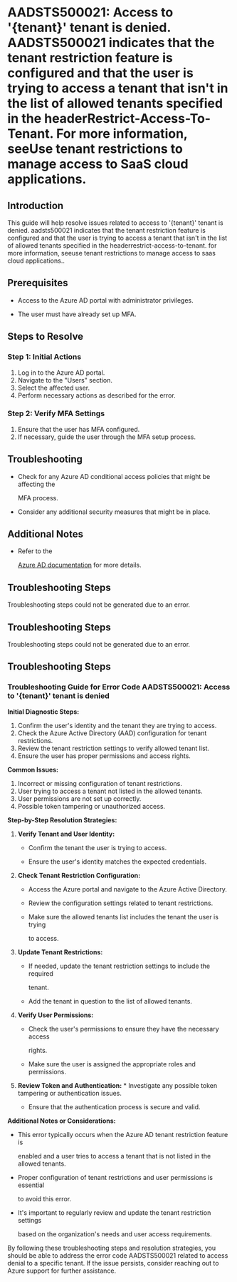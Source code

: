 
# AADSTS500021: Access to '{tenant}' tenant is denied. AADSTS500021 indicates that the tenant restriction feature is configured and that the user is trying to access a tenant that isn't in the list of allowed tenants specified in the headerRestrict-Access-To-Tenant. For more information, seeUse tenant restrictions to manage access to SaaS cloud applications.


## Introduction

This guide will help resolve issues related to access to '{tenant}' tenant is
denied. aadsts500021 indicates that the tenant restriction feature is configured
and that the user is trying to access a tenant that isn't in the list of allowed
tenants specified in the headerrestrict-access-to-tenant. for more information,
seeuse tenant restrictions to manage access to saas cloud applications..


## Prerequisites


* Access to the Azure AD portal with administrator privileges.

* The user must have already set up MFA.


## Steps to Resolve


### Step 1: Initial Actions

1. Log in to the Azure AD portal.
2. Navigate to the "Users" section.
3. Select the affected user.
4. Perform necessary actions as described for the error.


### Step 2: Verify MFA Settings

1. Ensure that the user has MFA configured.
2. If necessary, guide the user through the MFA setup process.


## Troubleshooting


* Check for any Azure AD conditional access policies that might be affecting the

  MFA process.

* Consider any additional security measures that might be in place.


## Additional Notes


* Refer to the

  [Azure AD 
documentation](https://learn.microsoft.com/en-us/azure/active-directory/)
  for more details.


## Troubleshooting Steps

Troubleshooting steps could not be generated due to an error.


## Troubleshooting Steps

Troubleshooting steps could not be generated due to an error.


## Troubleshooting Steps


### Troubleshooting Guide for Error Code AADSTS500021: Access to '{tenant}' tenant is denied

**Initial Diagnostic Steps:** 

1. Confirm the user's identity and the tenant they are trying to access.
2. Check the Azure Active Directory (AAD) configuration for tenant restrictions.
3. Review the tenant restriction settings to verify allowed tenant list.
4. Ensure the user has proper permissions and access rights.

**Common Issues:** 

1. Incorrect or missing configuration of tenant restrictions.
2. User trying to access a tenant not listed in the allowed tenants.
3. User permissions are not set up correctly.
4. Possible token tampering or unauthorized access.

**Step-by-Step Resolution Strategies:** 

1. **Verify Tenant and User Identity:** 

   * Confirm the tenant the user is trying to access.

   * Ensure the user's identity matches the expected credentials.

2. **Check Tenant Restriction Configuration:** 

   * Access the Azure portal and navigate to the Azure Active Directory.

   * Review the configuration settings related to tenant restrictions.

   * Make sure the allowed tenants list includes the tenant the user is trying

     to access.

3. **Update Tenant Restrictions:** 

   * If needed, update the tenant restriction settings to include the required

     tenant.
   * Add the tenant in question to the list of allowed tenants.

4. **Verify User Permissions:** 

   * Check the user's permissions to ensure they have the necessary access

     rights.
   * Make sure the user is assigned the appropriate roles and permissions.

5. **Review Token and Authentication:**    * Investigate any possible token 
tampering or authentication issues.

   * Ensure that the authentication process is secure and valid.

**Additional Notes or Considerations:**


* This error typically occurs when the Azure AD tenant restriction feature is

  enabled and a user tries to access a tenant that is not listed in the allowed
  tenants.

* Proper configuration of tenant restrictions and user permissions is essential

  to avoid this error.

* It's important to regularly review and update the tenant restriction settings

  based on the organization's needs and user access requirements.

By following these troubleshooting steps and resolution strategies, you should
be able to address the error code AADSTS500021 related to access denial to a
specific tenant. If the issue persists, consider reaching out to Azure support
for further assistance.